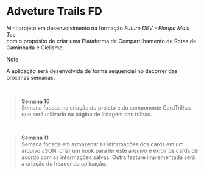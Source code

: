 # Adveture Trails FD
  Mini projeto em desenvolvimento na formação *Futuro DEV - Floripa Mais Tec* <br>
  com o propósito de criar uma Plataforma de Compartilhamento de Rotas de Caminhada e Ciclismo.

> [!NOTE]
> A aplicação será desenvolvida de forma sequencial no decorrer das próximas semanas.

<br>

> <b> Semana 10 </b> <br>
> Semana focada na criação do projeto e do componente CardTrilhas que será utilizado na página de listagem das trilhas.

<br>

> <b> Semana 11 </b> <br>
> Semana focada em armazenar as informações dos cards em um arquivo JSON, criar um hook para ler este arquivo e exibir os cards de acordo com as informações salvas.
> Outra feature implementada será a criação do header da aplicação.
